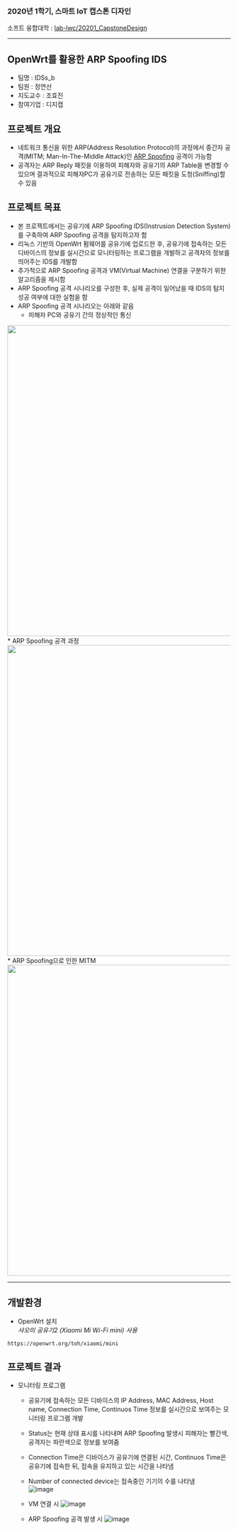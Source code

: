 ### 2020년 1학기, 스마트 IoT 캡스톤 디자인
소프트 융합대학 : [lab-lwc/20201_CapstoneDesign](https://github.com/lab-lwc/20201_CapstoneDesign#2020%EB%85%84-1%ED%95%99%EA%B8%B0-%ED%95%9C%EB%A6%BC%EB%8C%80%ED%95%99%EA%B5%90-%EC%86%8C%ED%94%84%ED%8A%B8%EC%9C%B5%ED%95%A9%EB%8C%80%ED%95%99-capstonedesign-1)
***
## OpenWrt를 활용한 ARP Spoofing IDS
* 팀명 : IDSs_b
* 팀원 : 정연선
* 지도교수 : 조효진
* 참여기업 : 디지캡

## 프로젝트 개요
* 네트워크 통신을 위한 ARP(Address Resolution Protocol)의 과정에서 중간자 공격(MITM; Man-In-The-Middle Attack)인 [ARP Spoofing](https://en.wikipedia.org/wiki/ARP_spoofing) 공격이 가능함
* 공격자는 ARP Reply 패킷을 이용하여 피해자와 공유기의 ARP Table을 변경할 수 있으며 결과적으로 피해자PC가 공유기로 전송하는 모든 패킷을 도청(Sniffing)할 수 있음

## 프로젝트 목표
* 본 프로젝트에서는 공유기에 ARP Spoofing IDS(Instrusion Detection System)를 구축하여 ARP Spoofing 공격을 탐지하고자 함
* 리눅스 기반의 OpenWrt 펌웨어를 공유기에 업로드한 후, 공유기에 접속하는 모든 디바이스의 정보를 실시간으로 모니터링하는 프로그램을 개발하고 공격자의 정보를 띄어주는 IDS를 개발함
* 추가적으로 ARP Spoofing 공격과 VM(Virtual Machine) 연결을 구분하기 위한 알고리즘을 제시함
* ARP Spoofing 공격 시나리오를 구성한 후, 실제 공격이 일어났을 때 IDS의 탐지 성공 여부에 대한 실험을 함
* ARP Spoofing 공격 시나리오는 아래와 같음
    * 피해자 PC와 공유기 간의 정상적인 통신   
<img src="https://user-images.githubusercontent.com/48937186/85250215-e8aa8100-b490-11ea-8e27-d8fe3a4c314d.png" width="700">   
    * ARP Spoofing 공격 과정   
<img src="https://user-images.githubusercontent.com/48937186/85250273-0d9ef400-b491-11ea-8adb-196aac492a16.png" width="700">   
    * ARP Spoofing으로 인한 MITM   
<img src="https://user-images.githubusercontent.com/48937186/85250306-23acb480-b491-11ea-8efd-57f4580e81ba.png" width="700">    

***

## 개발환경

* OpenWrt 설치   
*샤오미 공유기2 (Xiaomi Mi Wi-Fi mini) 사용*

```
https://openwrt.org/toh/xiaomi/mini
```

## 프로젝트 결과
* 모니터링 프로그램 
    * 공유기에 접속하는 모든 디바이스의 IP Address, MAC Address, Host name, Connection Time, Continuos Time 정보를 실시간으로 보여주는 모니터링 프로그램 개발
    * Status는 현재 상태 표시를 나타내며 ARP Spoofing 발생시 피해자는 빨간색, 공격자는 파란색으로 정보를 보여줌
    * Connection Time은 디바이스가 공유기에 연결된 시간, Continuos Time은 공유기에 접속한 뒤, 접속을 유지하고 있는 시간을 나타냄
    * Number of connected device는 접속중인 기기의 수를 나타냄    
    ![image](https://user-images.githubusercontent.com/48937186/85250113-99fce700-b490-11ea-8b7f-702cbdca0071.png)

    * VM 연결 시
    ![image](https://user-images.githubusercontent.com/48937186/85250131-ad0fb700-b490-11ea-90bb-1e27c15312ce.png)

    
    * ARP Spoofing 공격 발생 시 
    ![image](https://user-images.githubusercontent.com/48937186/85250159-c3b60e00-b490-11ea-9de1-e023f4c61f0d.png)




